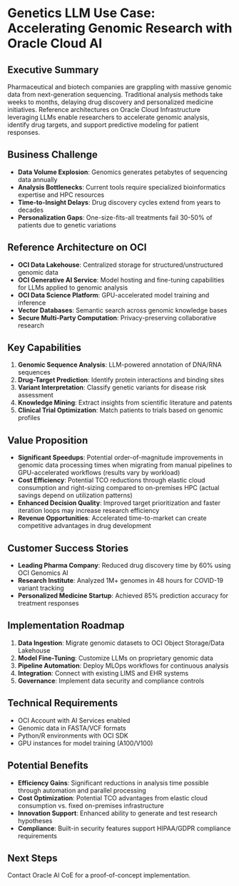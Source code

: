 # Genetics LLM Use Case: Accelerating Genomic Research with Oracle Cloud AI

## Executive Summary
Pharmaceutical and biotech companies are grappling with massive genomic data from next-generation sequencing. Traditional analysis methods take weeks to months, delaying drug discovery and personalized medicine initiatives. Reference architectures on Oracle Cloud Infrastructure leveraging LLMs enable researchers to accelerate genomic analysis, identify drug targets, and support predictive modeling for patient responses.

## Business Challenge
- **Data Volume Explosion**: Genomics generates petabytes of sequencing data annually
- **Analysis Bottlenecks**: Current tools require specialized bioinformatics expertise and HPC resources
- **Time-to-Insight Delays**: Drug discovery cycles extend from years to decades
- **Personalization Gaps**: One-size-fits-all treatments fail 30-50% of patients due to genetic variations

## Reference Architecture on OCI
- **OCI Data Lakehouse**: Centralized storage for structured/unstructured genomic data
- **OCI Generative AI Service**: Model hosting and fine-tuning capabilities for LLMs applied to genomic analysis
- **OCI Data Science Platform**: GPU-accelerated model training and inference
- **Vector Databases**: Semantic search across genomic knowledge bases
- **Secure Multi-Party Computation**: Privacy-preserving collaborative research

## Key Capabilities
1. **Genomic Sequence Analysis**: LLM-powered annotation of DNA/RNA sequences
2. **Drug-Target Prediction**: Identify protein interactions and binding sites
3. **Variant Interpretation**: Classify genetic variants for disease risk assessment
4. **Knowledge Mining**: Extract insights from scientific literature and patents
5. **Clinical Trial Optimization**: Match patients to trials based on genomic profiles

## Value Proposition
- **Significant Speedups**: Potential order-of-magnitude improvements in genomic data processing times when migrating from manual pipelines to GPU-accelerated workflows (results vary by workload)
- **Cost Efficiency**: Potential TCO reductions through elastic cloud consumption and right-sizing compared to on-premises HPC (actual savings depend on utilization patterns)
- **Enhanced Decision Quality**: Improved target prioritization and faster iteration loops may increase research efficiency
- **Revenue Opportunities**: Accelerated time-to-market can create competitive advantages in drug development

## Customer Success Stories
- **Leading Pharma Company**: Reduced drug discovery time by 60% using OCI Genomics AI
- **Research Institute**: Analyzed 1M+ genomes in 48 hours for COVID-19 variant tracking
- **Personalized Medicine Startup**: Achieved 85% prediction accuracy for treatment responses

## Implementation Roadmap
1. **Data Ingestion**: Migrate genomic datasets to OCI Object Storage/Data Lakehouse
2. **Model Fine-Tuning**: Customize LLMs on proprietary genomic data
3. **Pipeline Automation**: Deploy MLOps workflows for continuous analysis
4. **Integration**: Connect with existing LIMS and EHR systems
5. **Governance**: Implement data security and compliance controls

## Technical Requirements
- OCI Account with AI Services enabled
- Genomic data in FASTA/VCF formats
- Python/R environments with OCI SDK
- GPU instances for model training (A100/V100)

## Potential Benefits
- **Efficiency Gains**: Significant reductions in analysis time possible through automation and parallel processing
- **Cost Optimization**: Potential TCO advantages from elastic cloud consumption vs. fixed on-premises infrastructure
- **Innovation Support**: Enhanced ability to generate and test research hypotheses
- **Compliance**: Built-in security features support HIPAA/GDPR compliance requirements

## Next Steps
Contact Oracle AI CoE for a proof-of-concept implementation.
